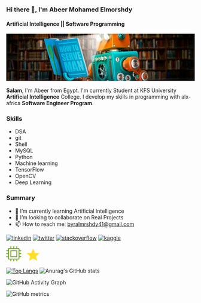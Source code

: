 ### Hi there 👋, I'm Abeer Mohamed Elmorshdy
#### Artificial Intelligence || Software Programming 
![Artificial Intelligence || Software Programming ](https://github.com/Abeermorshdy/Abeermorshdy/blob/main/AI.jpeg)

**Salam**, I'm Abeer from Egypt. I'm currently Student at KFS University **Artificial Intelligence** College. I develop my skills in programming with alx-africa **Software Engineer Program**.
### Skills
- DSA
- git 
- Shell 
- MySQL
- Python 
- Machine learning 
- TensorFlow 
- OpenCV 
- Deep Learning 

### Summary
- 🌱 I’m currently learning Artificial Intelligence 
- 👯 I’m looking to collaborate on Real Projects 
- 📫 How to reach me: byralmrshdy41@gmail.com 


[<img src='https://cdn.jsdelivr.net/npm/simple-icons@3.0.1/icons/linkedin.svg' alt='linkedin' height='40'>](https://www.linkedin.com/in/abeer-mohamed-elmorshdy/)   [<img src='https://cdn.jsdelivr.net/npm/simple-icons@3.0.1/icons/twitter.svg' alt='twitter' height='40'>](https://twitter.com/AbeerElmorshdy)  [<img src='https://cdn.jsdelivr.net/npm/simple-icons@3.0.1/icons/stackoverflow.svg' alt='stackoverflow' height='40'>](https://stackoverflow.com/users/15694781)  [<img src='https://cdn.jsdelivr.net/npm/simple-icons@3.0.1/icons/kaggle.svg' alt='kaggle' height='40'>](https://www.kaggle.com/abeerelmorshedy)  

<a href='https://docs.github.com/en/developers'><img src='https://raw.githubusercontent.com/acervenky/animated-github-badges/master/assets/devbadge.gif' width='40' height='40'></a> <a href='https://stars.github.com/'><img src='https://raw.githubusercontent.com/acervenky/animated-github-badges/master/assets/starbadge.gif' width='35' height='35'></a> 

[![Top Langs](https://github-readme-stats.vercel.app/api/top-langs/?username=Abeermorshdy&show_icons=true&theme=radical)](https://github.com/anuraghazra/github-readme-stats)
![Anurag's GitHub stats](https://github-readme-stats.vercel.app/api?username=Abeermorshdy&show_icons=true&theme=radical)


![GitHub Activity Graph](https://activity-graph.herokuapp.com/graph?username=Abeermorshdy)  

![GitHub metrics](https://metrics.lecoq.io/Abeermorshdy)  

